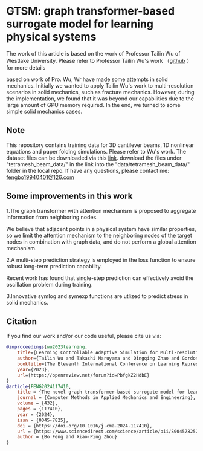 # GTSM: graph transformer-based surrogate model for learning physical systems

The work of this article is based on the work of Professor Tailin Wu of Westlake University. Please refer to Professor Tailin Wu's work （[github](https://github.com/snap-stanford/lamp/tree/master) ）for more details

based on work of Pro. Wu, Wr have made some attempts in solid mechanics. Initially we wanted to apply Tailin Wu's work to multi-resolution scenarios in solid mechanics, such as fracture mechanics. However, during the implementation, we found that it was beyond our capabilities due to the large amount of GPU memory required. In the end, we turned to some simple solid mechanics cases.

## Note
This repository contains training data for 3D cantilever beams, 1D nonlinear equations and paper folding simulations. Please refer to Wu's work.
The dataset files can be downloaded via this [link](https://drive.google.com/drive/my-drive).
 download the files under "tetramesh_beam_data/" in the link into the "data/tetramesh_beam_data/" folder in the local repo.
 If have any questions, please contact me: fengbo19940401@126.com

## Some improvements in this work

1.The graph transformer with attention mechanism is proposed to aggregate information from neighboring nodes.

We believe that adjacent points in a physical system have similar properties, so we limit the attention mechanism to the neighboring nodes of the target nodes in combination with graph data, and do not perform a global attention mechanism.

2.A multi-step prediction strategy is employed in the loss function to ensure robust long-term prediction capability.

Recent work has found that single-step prediction can effectively avoid the oscillation problem during training.

3.Innovative symlog and symexp functions are utlized to predict stress in solid mechanics.

## Citation
If you find our work and/or our code useful, please cite us via:

```bibtex
@inproceedings{wu2023learning,
    title={Learning Controllable Adaptive Simulation for Multi-resolution Physics},
    author={Tailin Wu and Takashi Maruyama and Qingqing Zhao and Gordon Wetzstein and Jure Leskovec},
    booktitle={The Eleventh International Conference on Learning Representations},
    year={2023},
    url={https://openreview.net/forum?id=PbfgkZ2HdbE}
}
@article{FENG2024117410,
    title = {The novel graph transformer-based surrogate model for learning physical systems},
    journal = {Computer Methods in Applied Mechanics and Engineering},
    volume = {432},
    pages = {117410},
    year = {2024},
    issn = {0045-7825},
    doi = {https://doi.org/10.1016/j.cma.2024.117410},
    url = {https://www.sciencedirect.com/science/article/pii/S0045782524006650},
    author = {Bo Feng and Xiao-Ping Zhou}
}
```
